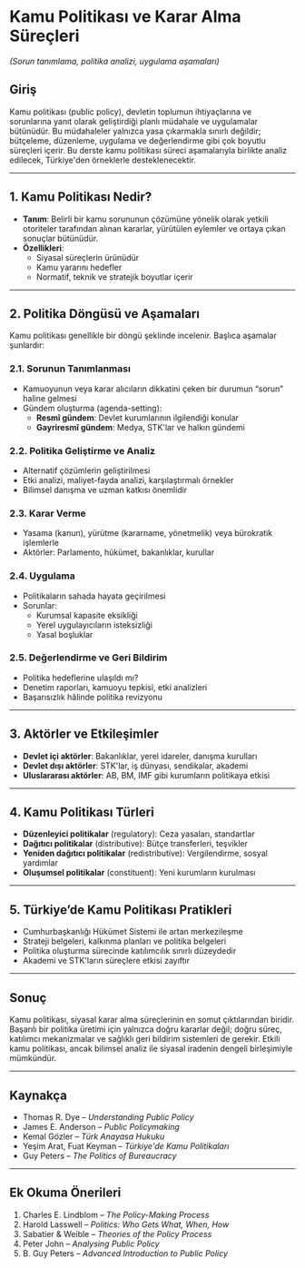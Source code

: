 # Kamu Politikası ve Karar Alma Süreçleri

_(Sorun tanımlama, politika analizi, uygulama aşamaları)_

## Giriş

Kamu politikası (public policy), devletin toplumun ihtiyaçlarına ve sorunlarına yanıt olarak geliştirdiği planlı müdahale ve uygulamalar bütünüdür. Bu müdahaleler yalnızca yasa çıkarmakla sınırlı değildir; bütçeleme, düzenleme, uygulama ve değerlendirme gibi çok boyutlu süreçleri içerir. Bu derste kamu politikası süreci aşamalarıyla birlikte analiz edilecek, Türkiye'den örneklerle desteklenecektir.

---

## 1. Kamu Politikası Nedir?

- **Tanım**: Belirli bir kamu sorununun çözümüne yönelik olarak yetkili otoriteler tarafından alınan kararlar, yürütülen eylemler ve ortaya çıkan sonuçlar bütünüdür.
- **Özellikleri**:
  - Siyasal süreçlerin ürünüdür
  - Kamu yararını hedefler
  - Normatif, teknik ve stratejik boyutlar içerir

---

## 2. Politika Döngüsü ve Aşamaları

Kamu politikası genellikle bir döngü şeklinde incelenir. Başlıca aşamalar şunlardır:

### 2.1. Sorunun Tanımlanması

- Kamuoyunun veya karar alıcıların dikkatini çeken bir durumun “sorun” haline gelmesi
- Gündem oluşturma (agenda-setting):
  - **Resmî gündem**: Devlet kurumlarının ilgilendiği konular
  - **Gayriresmî gündem**: Medya, STK'lar ve halkın gündemi

### 2.2. Politika Geliştirme ve Analiz

- Alternatif çözümlerin geliştirilmesi
- Etki analizi, maliyet-fayda analizi, karşılaştırmalı örnekler
- Bilimsel danışma ve uzman katkısı önemlidir

### 2.3. Karar Verme

- Yasama (kanun), yürütme (kararname, yönetmelik) veya bürokratik işlemlerle
- Aktörler: Parlamento, hükümet, bakanlıklar, kurullar

### 2.4. Uygulama

- Politikaların sahada hayata geçirilmesi
- Sorunlar:
  - Kurumsal kapasite eksikliği
  - Yerel uygulayıcıların isteksizliği
  - Yasal boşluklar

### 2.5. Değerlendirme ve Geri Bildirim

- Politika hedeflerine ulaşıldı mı?
- Denetim raporları, kamuoyu tepkisi, etki analizleri
- Başarısızlık hâlinde politika revizyonu

---

## 3. Aktörler ve Etkileşimler

- **Devlet içi aktörler**: Bakanlıklar, yerel idareler, danışma kurulları
- **Devlet dışı aktörler**: STK'lar, iş dünyası, sendikalar, akademi
- **Uluslararası aktörler**: AB, BM, IMF gibi kurumların politikaya etkisi

---

## 4. Kamu Politikası Türleri

- **Düzenleyici politikalar** (regulatory): Ceza yasaları, standartlar
- **Dağıtıcı politikalar** (distributive): Bütçe transferleri, teşvikler
- **Yeniden dağıtıcı politikalar** (redistributive): Vergilendirme, sosyal yardımlar
- **Oluşumsel politikalar** (constituent): Yeni kurumların kurulması

---

## 5. Türkiye’de Kamu Politikası Pratikleri

- Cumhurbaşkanlığı Hükümet Sistemi ile artan merkezileşme
- Strateji belgeleri, kalkınma planları ve politika belgeleri
- Politika oluşturma sürecinde katılımcılık sınırlı düzeydedir
- Akademi ve STK'ların süreçlere etkisi zayıftır

---

## Sonuç

Kamu politikası, siyasal karar alma süreçlerinin en somut çıktılarından biridir. Başarılı bir politika üretimi için yalnızca doğru kararlar değil; doğru süreç, katılımcı mekanizmalar ve sağlıklı geri bildirim sistemleri de gerekir. Etkili kamu politikası, ancak bilimsel analiz ile siyasal iradenin dengeli birleşimiyle mümkündür.

---

## Kaynakça

- Thomas R. Dye – _Understanding Public Policy_
- James E. Anderson – _Public Policymaking_
- Kemal Gözler – _Türk Anayasa Hukuku_
- Yeşim Arat, Fuat Keyman – _Türkiye'de Kamu Politikaları_
- Guy Peters – _The Politics of Bureaucracy_

---

## Ek Okuma Önerileri

1. Charles E. Lindblom – _The Policy-Making Process_
2. Harold Lasswell – _Politics: Who Gets What, When, How_
3. Sabatier & Weible – _Theories of the Policy Process_
4. Peter John – _Analysing Public Policy_
5. B. Guy Peters – _Advanced Introduction to Public Policy_
